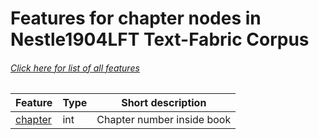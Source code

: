 # Features for chapter nodes in Nestle1904LFT Text-Fabric Corpus
###### [Click here for list of all features](home.md#readme)

Feature | Type | Short description
--- | --- | ---
[chapter](chapter.md#readme) | int | Chapter number inside book
